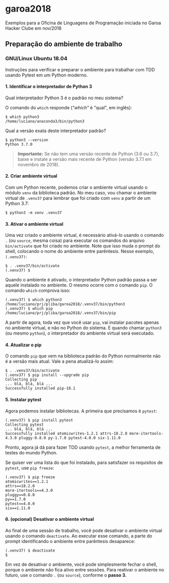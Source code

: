 # garoa2018

Exemplos para a Oficina de Linguagens de Programação iniciada no Garoa Hacker Clube em nov/2018

## Preparação do ambiente de trabalho

### GNU/Linux Ubuntu 18.04

Instruções para verificar e preparar o ambiente para trabalhar com TDD usando Pytest em um Python moderno.

#### 1. Identificar o interpretador de Python 3

Qual interpretador Python 3 é o padrão no meu sistema?

O comando do `which` responde (*"which"* é "qual", em inglês):

```
$ which python3 
/home/luciano/anaconda3/bin/python3
```

Qual a versão exata deste interpretador padrão?

```
$ python3 --version
Python 3.7.0
```

> **Importante:** Se não tem uma versão recente de Python (3.6 ou 3.7), baixe e instale a versão mais recente de Python (versão 3.7.1 em novembro de 2018).


#### 2. Criar ambiente virtual

Com um Python recente, podemos criar o ambiente virtual usando o módulo `venv` da biblioteca padrão. No meu caso, vou chamar o ambiente virtual de `.venv37` para lembrar que foi criado com `venv` a partir de um Python 3.7:

```
$ python3 -m venv .venv37
```

#### 3. Ativar o ambiente virtual

Uma vez criado o ambiente virtual, é necessário ativá-lo usando o comando `.` (ou `source`, mesma coisa) para executar os comandos do arquivo `bin/activate` que foi criado no ambiente. Note que isso muda o prompt do shell, colocando o nome do ambiente entre parêntesis. Nesse exemplo, `(.venv37)`:

```
$ . .venv37/bin/activate
(.venv37) $
```

Quando o ambiente é ativado, o interpretador Python padrão passa a ser aquele instalado no ambiente. O mesmo ocorre com o comando `pip`. O comando `which` comprova isso:

```
(.venv37) $ which python3
/home/luciano/prj/pliba/garoa2018/.venv37/bin/python3
(.venv37) $ which pip
/home/luciano/prj/pliba/garoa2018/.venv37/bin/pip
```

A partir de agora, toda vez que você usar `pip`, vai instalar pacotes apenas no ambiente virtual, e não no Python do sistema. E quando chamar `python3` (ou mesmo `python`), o interpretador do ambiente virtual será executado.


#### 4. Atualizar o pip

O comando `pip` que vem na biblioteca padrão do Python normalmente não é a versão mais atual. Vale a pena atualizá-lo assim:

```
$ . .venv37/bin/activate
(.venv37) $ pip install --upgrade pip
Collecting pip
... blá, blá, blá ...
Successfully installed pip-18.1
```


#### 5. Instalar pytest

Agora podemos instalar bibliotecas. A primeira que precisamos é `pytest`:

```
(.venv37) $ pip install pytest
Collecting pytest
... blá, blá, blá ...
Successfully installed atomicwrites-1.2.1 attrs-18.2.0 more-itertools-4.3.0 pluggy-0.8.0 py-1.7.0 pytest-4.0.0 six-1.11.0
``` 

Pronto, agora já dá para fazer TDD usando `pytest`, a melhor ferramenta de testes do mundo Python.

Se quiser ver uma lista do que foi instalado, para satisfazer os requisitos de `pytest`, use `pip freeze`:

```
(.venv37) $ pip freeze
atomicwrites==1.2.1
attrs==18.2.0
more-itertools==4.3.0
pluggy==0.8.0
py==1.7.0
pytest==4.0.0
six==1.11.0
```

#### 6. (opcional) Desativar o ambiente virtual

Ao final de uma sessão de trabalho, você pode desativar o ambiente virtual usando o comando `deactivate`. Ao executar esse comando, a parte do prompt identificando o ambiente entre parêntesis desaparece:

```
(.venv37) $ deactivate
$
```

Em vez de desativar o ambiente, você pode simplesmente fechar o shell, porque o ambiente não fica ativo entre sessões. Para reativar o ambiente no futuro, use o comando `.` (ou `source`), conforme o **passo 3.**
